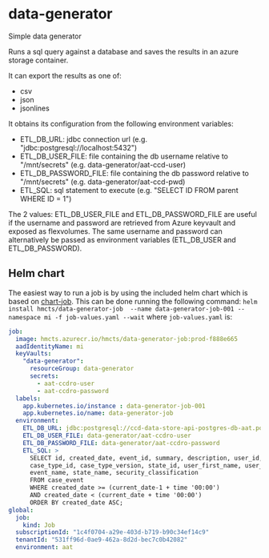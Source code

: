 # data-generator
Simple data generator

Runs a sql query against a database and saves the results in an azure storage container.

It can export the results as one of:
* csv
* json
* jsonlines

It obtains its configuration from the following environment variables:
* ETL_DB_URL: jdbc connection url  (e.g. "jdbc:postgresql://localhost:5432")
* ETL_DB_USER_FILE: file containing the db username relative to "/mnt/secrets" (e.g. data-generator/aat-ccd-user)
* ETL_DB_PASSWORD_FILE: file containing the db password relative to "/mnt/secrets" (e.g. data-generator/aat-ccd-pwd)
* ETL_SQL: sql statement to execute (e.g. "SELECT ID FROM parent WHERE ID = 1")


The 2 values: ETL_DB_USER_FILE and ETL_DB_PASSWORD_FILE are useful if the username and password are retrieved 
from Azure keyvault and exposed as flexvolumes. The same username and password can alternatively be passed as environment 
variables (ETL_DB_USER and ETL_DB_PASSWORD).


## Helm chart
The easiest way to run a job is by using the included helm chart which is 
based on [chart-job](https://github.com/hmcts/chart-job). This can be done running the following command:
`helm install hmcts/data-generator-job  --name data-generator-job-001 --namespace mi -f job-values.yaml --wait`
where `job-values.yaml` is:
```yaml
job:
  image: hmcts.azurecr.io/hmcts/data-generator-job:prod-f888e665
  aadIdentityName: mi
  keyVaults:
    "data-generator":
      resourceGroup: data-generator
      secrets:
        - aat-ccdro-user
        - aat-ccdro-password
  labels:
    app.kubernetes.io/instance : data-generator-job-001
    app.kubernetes.io/name: data-generator-job
  environment:
    ETL_DB_URL: jdbc:postgresql://ccd-data-store-api-postgres-db-aat.postgres.database.azure.com:5432/ccd_data_store
    ETL_DB_USER_FILE: data-generator/aat-ccdro-user
    ETL_DB_PASSWORD_FILE: data-generator/aat-ccdro-password
    ETL_SQL: >
      SELECT id, created_date, event_id, summary, description, user_id, case_data_id,
      case_type_id, case_type_version, state_id, user_first_name, user_last_name,
      event_name, state_name, security_classification
      FROM case_event
      WHERE created_date >= (current_date-1 + time '00:00')
      AND created_date < (current_date + time '00:00')
      ORDER BY created_date ASC;
global:
  job:
    kind: Job
  subscriptionId: "1c4f0704-a29e-403d-b719-b90c34ef14c9"
  tenantId: "531ff96d-0ae9-462a-8d2d-bec7c0b42082"
  environment: aat
``` 
